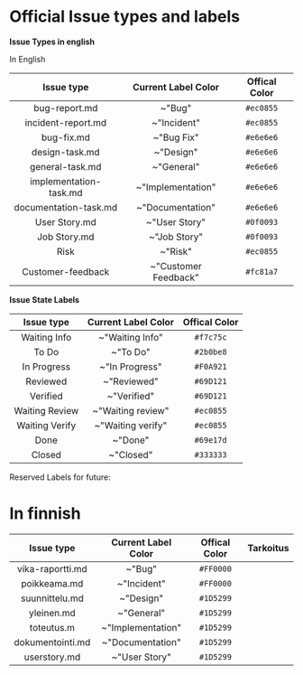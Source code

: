 # Official Issue types and labels


**Issue Types in english**
	
In English
		
| Issue type | Current Label Color | Offical Color |
|:-:|:-:|:-:|
| bug-report.md | ~"Bug" | `#ec0855` |
| incident-report.md | ~"Incident" | `#ec0855` |  
| bug-fix.md | ~"Bug Fix" |  `#e6e6e6` |  
| design-task.md | ~"Design" | `#e6e6e6` |
| general-task.md |  ~"General"   | `#e6e6e6` |       
| implementation-task.md | ~"Implementation" | `#e6e6e6` |
| documentation-task.md | ~"Documentation" | `#e6e6e6` |
| User Story.md | ~"User Story" | `#0f0093` |
| Job Story.md  | ~"Job Story" | `#0f0093` |
| Risk | ~"Risk" | `#ec0855`  |
| Customer-feedback | ~"Customer Feedback" | `#fc81a7` |

**Issue State Labels**

| Issue type | Current Label Color | Offical Color |
|:-:|:-:|:-:|
| Waiting Info | ~"Waiting Info" | `#f7c75c` |
| To Do | ~"To Do" |  `#2b0be8` |
| In Progress | ~"In Progress" | `#F0A921` |
| Reviewed | ~"Reviewed" | `#69D121` | 
| Verified | ~"Verified" | `#69D121` |
| Waiting Review | ~"Waiting review" | `#ec0855` |
| Waiting Verify | ~"Waiting verify" | `#ec0855` |
| Done | ~"Done" | `#69e17d` |
| Closed | ~"Closed" | `#333333` |


Reserved Labels for future:





# In finnish 

| Issue type | Current Label Color | Offical Color | Tarkoitus |
|:-:|:-:|:-:|:-:|
| vika-raportti.md | ~"Bug"  | `#FF0000` ||
| poikkeama.md | ~"Incident" | `#FF0000` ||
| suunnittelu.md | ~"Design" | `#1D5299` | |
| yleinen.md | ~"General" | `#1D5299` ||
| toteutus.m | ~"Implementation" | `#1D5299` ||
| dokumentointi.md | ~"Documentation" | `#1D5299` ||
| userstory.md | ~"User Story"  | `#1D5299` ||
 
